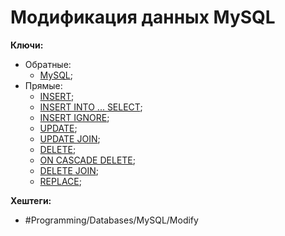 
# Модификация данных MySQL

**Ключи:**
- Обратные:
	- [MySQL](MySQL);
- Прямые:
	- [INSERT](mysql-insert);
	- [INSERT INTO ... SELECT](mysql-insert-select);
	- [INSERT IGNORE](mysql-insert-ignore);
	- [UPDATE](mysql-update);
	- [UPDATE JOIN](mysql-update-join);
	- [DELETE](mysql-delete);
	- [ON CASCADE DELETE](mysql-delete-cascade.md);
	- [DELETE JOIN](mysql-delete-join);
	- [REPLACE](mysql-replace);

**Хештеги:** 
- #Programming/Databases/MySQL/Modify